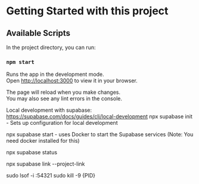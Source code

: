 # Getting Started with this project
## Available Scripts

In the project directory, you can run:

### `npm start`

Runs the app in the development mode.\
Open [http://localhost:3000](http://localhost:3000) to view it in your browser.

The page will reload when you make changes.\
You may also see any lint errors in the console.




Local development with supabase:
https://supabase.com/docs/guides/cli/local-development
npx supabase init - Sets up configuration for local development

npx supabase start - uses Docker to start the Supabase services (Note: You need docker installed for this)

npx supabase status

npx supabase link --project-link 

sudo lsof -i :54321
sudo kill -9 {PID}

